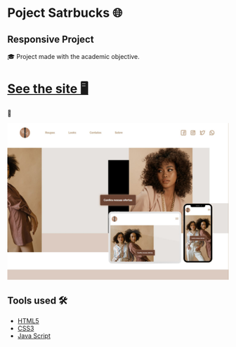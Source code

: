 # Poject Satrbucks 🌐
## Responsive Project

<p> 
🎓 Project made with the academic objective.
</p>

<h1> <a href="https://rmarlon.github.io/Starbucks/"> See the site 🖥️ </a></h1>

📱

<a href="https://github.com/RMarlon/Starbucks/tree/main"><img src="assets/images/Responsive.jpg"></a>

## Tools used 🛠️

- [HTML5](https://developer.mozilla.org/pt-BR/docs/Web/HTML/Element)
- [CSS3](https://developer.mozilla.org/pt-BR/docs/Web/CSS)
- [Java Script](https://developer.mozilla.org/pt-BR/docs/Web/JavaScript)